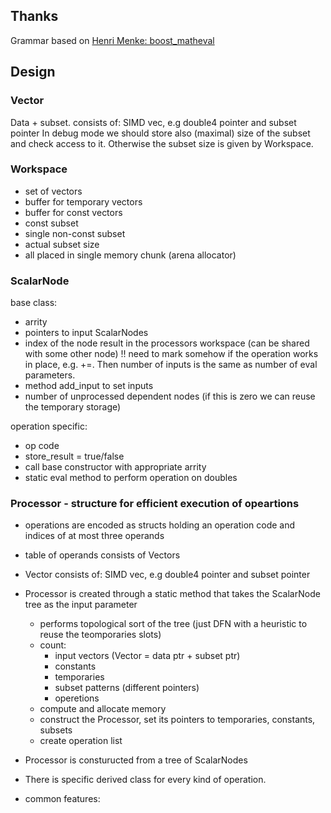 

## Thanks
Grammar based on [Henri Menke: boost_matheval](https://github.com/hmenke/boost_matheval)

## Design

### Vector
Data + subset. 
consists of: SIMD vec, e.g double4 pointer and subset pointer
In debug mode we should store also (maximal) size of the subset and check access to it.
Otherwise the subset size is given by Workspace.

### Workspace
- set of vectors
- buffer for temporary vectors
- buffer for const vectors
- const subset
- single non-const subset
- actual subset size
- all placed in single memory chunk (arena allocator)

### ScalarNode
base class:
- arrity 
- pointers to input ScalarNodes
- index of the node result in the processors workspace (can be shared with some other node)
  !! need to mark somehow if the operation works in place, e.g. +=.
  Then number of inputs is the same as number of eval parameters.
- method add_input to set inputs 
- number of unprocessed dependent nodes (if this is zero we can reuse the temporary storage)

operation specific:
- op code
- store_result = true/false
- call base constructor with appropriate arrity 
- static eval method to perform operation on doubles
  
  
  
  


### Processor - structure for efficient execution of opeartions

- operations are encoded as structs holding an operation code and 
  indices of at most three operands
- table of operands consists of Vectors
- Vector consists of: SIMD vec, e.g double4 pointer and subset pointer

- Processor is created through a static method that takes the ScalarNode tree as the input parameter
  - performs topological sort of the tree (just DFN with a heuristic to reuse the teomporaries slots)
  - count: 
    - input vectors (Vector = data ptr + subset ptr)
    - constants
    - temporaries
    - subset patterns (different pointers)
    - operetions
  - compute and allocate memory
  - construct the Processor, set its pointers to temporaries, constants, subsets
  - create operation list

- Processor is consturucted from a tree of ScalarNodes
- There is specific derived class for every kind of operation.
- common features:
  

  

  

